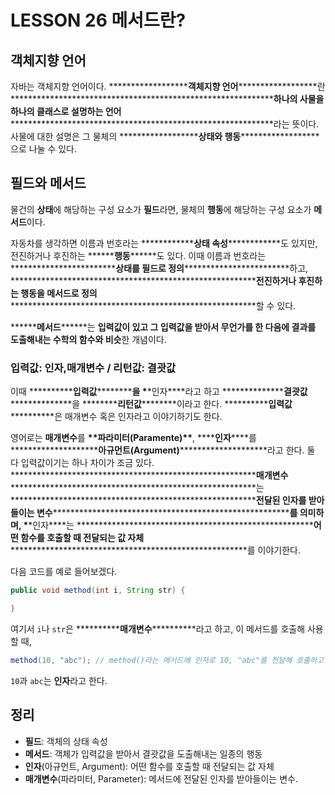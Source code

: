 # LESSON 26 메서드란?

## 객체지향 언어

자바는 객체지향 언어이다. **************\*\*\*\***************객체지향 언어**************\*\*\*\***************란 ********************************************************\*\*\*\*********************************************************하나의 사물을 하나의 클래스로 설명하는 언어********************************************************\*\*\*\*********************************************************라는 뜻이다. 사물에 대한 설명은 그 물체의 ****************\*\*****************상태와 행동****************\*\*****************으로 나눌 수 있다.

## 필드와 메서드

물건의 **상태**에 해당하는 구성 요소가 **필드**라면, 물체의 **행동**에 해당하는 구성 요소가 **메서드**이다.

자동차를 생각하면 이름과 번호라는 **********\*\***********상태 속성**********\*\***********도 있지만, 전진하거나 후진하는 **\*\*\*\***행동**\*\*\*\***도 있다. 이때 이름과 번호라는 **********************\*\***********************상태를 필드로 정의**********************\*\***********************하고, ******************************************************\*\*******************************************************전진하거나 후진하는 행동을 메서드로 정의******************************************************\*\*******************************************************할 수 있다.

**\*\*\*\***메서드**\*\*\*\***는 **입력값이 있고 그 입력값을 받아서 무언가를 한 다음에 결과를 도출해내는 수학의 함수와 비슷**한 개념이다.

### 입력값: 인자,매개변수 / 리턴값: 결괏값

이때 ******\*\*\*\*******입력값******\*\*\*\*******을 \***\*인자\*\***라고 하고 ************\*\*************결괏값************\*\*************을 ******\*\*******리턴값******\*\*******이라고 한다. ********\*\*********입력값********\*\*********은 매개변수 혹은 인자라고 이야기하기도 한다.

영어로는 **매개변수**를 ******************\*\*******************파라미터(Paramente)******************\*\*******************, **\*\***인자**\*\***를 ****************\*\*\*\*****************아규먼트(Argument)****************\*\*\*\*****************라고 한다. 둘 다 입력값이기는 하나 차이가 조금 있다. ******************************************************\*\*******************************************************매개변수******************************************************\*\*******************************************************는 ******************************************************\*\*******************************************************전달된 인자를 받아들이는 변수******************************************************\*\*******************************************************를 의미하며, \***\*인자\*\***는 ****************************************************\*\*****************************************************어떤 함수를 호출할 때 전달되는 값 자체****************************************************\*\*****************************************************를 이야기한다.

다음 코드를 예로 들어보겠다.

```java
public void method(int i, String str) {

}
```

여기서 `i`나 `str`은 ******\*\*\*\*******매개변수******\*\*\*\*******라고 하고, 이 메서드를 호출해 사용할 때,

```java
method(10, "abc"); // method()라는 메서드에 인자로 10, "abc"를 전달해 호출하고 있다.
```

`10`과 `abc`는 **인자**라고 한다.

## 정리

- **필드**: 객체의 상태 속성
- **메서드**: 객체가 입력값을 받아서 결괏값을 도출해내는 일종의 행동
- **인자**(아규먼트, Argument): 어떤 함수를 호출할 때 전달되는 값 자체
- **매개변수**(파라미터, Parameter): 메서드에 전달된 인자를 받아들이는 변수.
